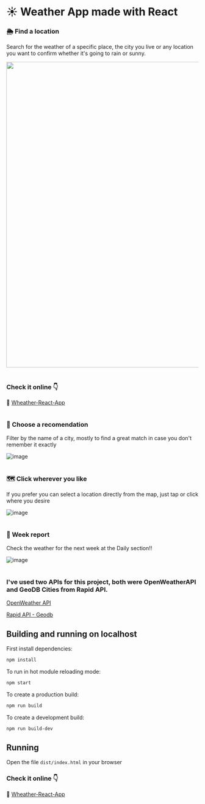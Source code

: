 # ☀ Weather App made with React

### 🌦 Find a location
Search for the weather of a specific place, the city you live or any location you want to confirm whether it's going to rain or sunny.

<img src="https://user-images.githubusercontent.com/96636507/182512649-a020da2f-4a40-4eba-a922-b8ad70b8b365.png" width="800px">

#

### Check it online 👇

🔗 [Wheather-React-App](https://weather-app-withreact.herokuapp.com/)

#

### 📖 Choose a recomendation
Filter by the name of a city, mostly to find a great match in case you don't remember it exactly

![image](https://user-images.githubusercontent.com/96636507/182513874-0944abc5-fa2a-403f-9d67-e330af7e5a1e.png)

#

### 🗺 Click wherever you like
If you prefer you can select a location directly from the map, just tap or click where you desire

![image](https://user-images.githubusercontent.com/96636507/182513364-64ecde4c-32cb-48cb-951b-186ed2ff9d37.png)

#

### 📅 Week report
Check the weather for the next week at the Daily section!!

![image](https://user-images.githubusercontent.com/96636507/182513074-a26cf8ad-ff41-4c63-87e6-57b77fb988e0.png)

#

### I've used two APIs for this project, both were OpenWeatherAPI and GeoDB Cities from Rapid API.

[OpenWeather API](https://openweathermap.org/api)

[Rapid API - Geodb](https://rapidapi.com/wirefreethought/api/geodb-cities/)

## Building and running on localhost

First install dependencies:

```sh
npm install
```

To run in hot module reloading mode:

```sh
npm start
```

To create a production build:

```sh
npm run build
```

To create a development build:

```sh
npm run build-dev
```

## Running

Open the file `dist/index.html` in your browser

### Check it online 👇

🔗 [Wheather-React-App](https://weather-app-withreact.herokuapp.com/)
